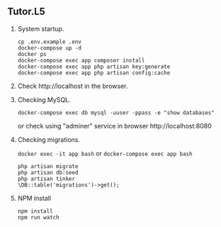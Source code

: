 ## Tutor.L5

1. System startup.

    ```
    cp .env.example .env
    docker-compose up -d
    docker ps
    docker-compose exec app composer install
    docker-compose exec app php artisan key:generate
    docker-compose exec app php artisan config:cache
    ```

2. Check http://localhost in the browser.

3. Checking MySQL.

    ```
    docker-compose exec db mysql -uuser -ppass -e "show databases"
    ```
    or check using "adminer" service in browser http://localhost:8080

4. Checking migrations.
    
    `docker exec -it app bash` or `docker-compose exec app bash` 

    ```
    php artisan migrate
    php artisan db:seed
    php artisan tinker
    \DB::table('migrations')->get();
    ```

5. NPM install

    ```
    npm install
    npm run watch
    ```
